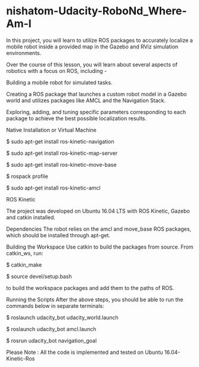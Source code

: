 # nishatom-Udacity-RoboNd_Where-Am-I


In this project, you will learn to utilize ROS packages to accurately localize a mobile robot inside a provided map in the Gazebo and RViz simulation environments.

Over the course of this lesson, you will learn about several aspects of robotics with a focus on ROS, including -

Building a mobile robot for simulated tasks.

Creating a ROS package that launches a custom robot model in a Gazebo world and utilizes packages like AMCL and the Navigation Stack.

Exploring, adding, and tuning specific parameters corresponding to each package to achieve the best possible localization results.


Native Installation or Virtual Machine

$ sudo apt-get install ros-kinetic-navigation

$ sudo apt-get install ros-kinetic-map-server

$ sudo apt-get install ros-kinetic-move-base

$ rospack profile

$ sudo apt-get install ros-kinetic-amcl


ROS Kinetic

The project was developed on Ubuntu 16.04 LTS with ROS Kinetic, Gazebo and catkin installed.

Dependencies
The robot relies on the amcl and move_base ROS packages, which should be installed through apt-get.

Building the Workspace
Use catkin to build the packages from source. From catkin_ws, run:


$ catkin_make

$ source devel/setup.bash

to build the workspace packages and add them to the paths of ROS.

Running the Scripts
After the above steps, you should be able to run the commands below in separate terminals:

$ roslaunch udacity_bot udacity_world.launch

$ roslaunch udacity_bot amcl.launch

$ rosrun udacity_bot navigation_goal

Please Note : All the code is implemented and tested on Ubuntu 16.04-Kinetic-Ros 

